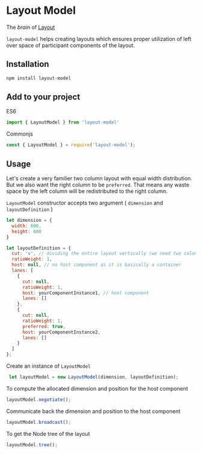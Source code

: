 # Layout Model
The *brain* of [Layout](https://github.com/ud-ud/layout)

`layout-model` helps creating layouts which ensures proper utilization of left over space of participant components of the layout.

## Installation

```bash
npm install layout-model
```

## Add to your project

ES6

```javascript
import { LayoutModel } from 'layout-model'
```

Commonjs

```javascript
const { LayoutModel } = require('layout-model');
```

## Usage

Let's create a very familier two column layout with equal width distribution. But we also want the right column to be `preferred`. That means any waste space by the left column will be redistributed to the right column.

`LayoutModel` constructor accepts two argument ( `dimension` and `layoutDefinition` )

```javascript
let dimension = {
  width: 600,
  height: 600
}
```

```javascript
let layoutDefinition = {
  cut: 'v', // dividing the entire layout vertically (we need two columns)
  ratioWeight: 1,
  host: null, // no host component as it is basically a container
  lanes: [
    {
      cut: null,
      ratioWeight: 1,
      host: yourComponentInstance1, // host component
      lanes: []
    },
    {
      cut: null, 
      ratioWeight: 1,
      preferred: true,
      host: yourComponentInstance2,
      lanes: []
    }
  ]
};
```

Create an instance of `LayoutModel`

```javascript
 let layoutModel = new LayoutModel(dimension, layoutDefinition);
```

To compute the allocated dimension and position for the host component

```javascript
layoutModel.negotiate();
```

Communicate back the dimension and position to the host component

```javascript
layoutModel.broadcast();
```

To get the Node tree of the layout

```javascript
layoutModel.tree();
```